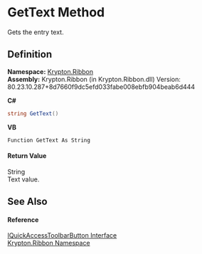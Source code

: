 # GetText Method


Gets the entry text.



## Definition
**Namespace:** <a href="1e9bc734-cff9-e9b8-f013-94cdac669794.md">Krypton.Ribbon</a>  
**Assembly:** Krypton.Ribbon (in Krypton.Ribbon.dll) Version: 80.23.10.287+8d7660f9dc5efd033fabe008ebfb904beab6d444

**C#**
``` C#
string GetText()
```
**VB**
``` VB
Function GetText As String
```



#### Return Value
String  
Text value.

## See Also


#### Reference
<a href="3ef09a18-2325-da2a-b492-54f08aa29d45.md">IQuickAccessToolbarButton Interface</a>  
<a href="1e9bc734-cff9-e9b8-f013-94cdac669794.md">Krypton.Ribbon Namespace</a>  
